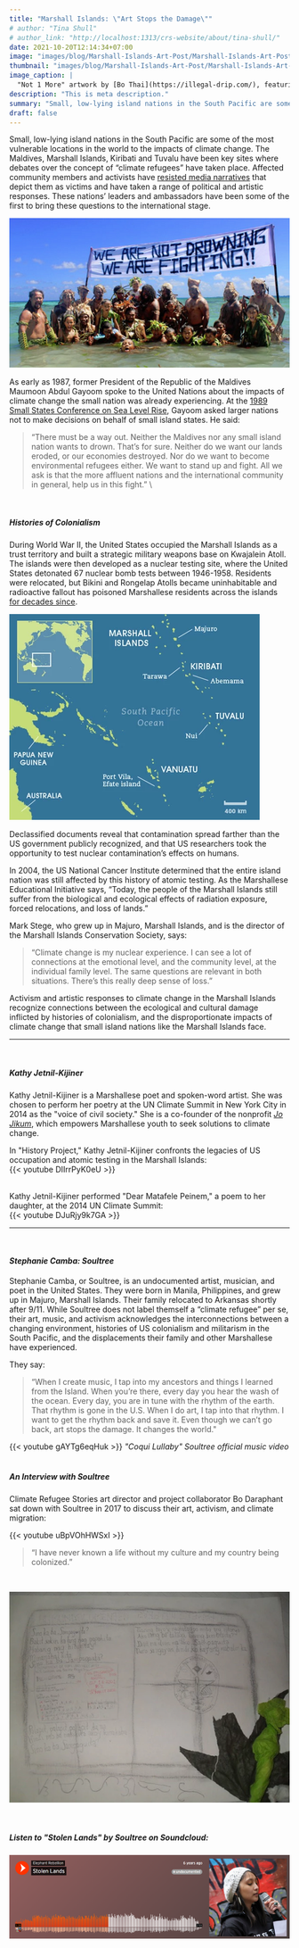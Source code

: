 ```yaml
---
title: "Marshall Islands: \"Art Stops the Damage\""
# author: "Tina Shull"
# author_link: "http://localhost:1313/crs-website/about/tina-shull/"
date: 2021-10-20T12:14:34+07:00
image: "images/blog/Marshall-Islands-Art-Post/Marshall-Islands-Art-Post-cover.png"
thumbnail: "images/blog/Marshall-Islands-Art-Post/Marshall-Islands-Art-Post-thumb.png"
image_caption: |
  "Not 1 More" artwork by [Bo Thai](https://illegal-drip.com/), featuring musician and spoken-word artist Soultree
description: "This is meta description."
summary: "Small, low-lying island nations in the South Pacific are some of the most vulnerable locations in the world to the impacts of climate change." 
draft: false
---
```


Small, low-lying island nations in the South Pacific are some of the most vulnerable locations in the world to the impacts of climate change.  The Maldives, Marshall Islands, Kiribati and Tuvalu have been key sites where debates over the concept of “climate refugees” have taken place.  Affected community members and activists have [resisted media narratives](https://link.springer.com/chapter/10.1007/978-3-319-70703-7_1) that depict them as victims and have taken a range of political and artistic responses.  These nations’ leaders and ambassadors have been some of the first to bring these questions to the international stage.

<!-- TO-DO: Center -->
![Tokelauns protest against climate change ](../../images/blog/Marshall-Islands-Art-Post/2Capture.webp#caption "Tokelauns protest against climate change during the Pacific Warrior Day of Action in 2014 Image Credit: [360 Pacific](http://350pacific.org/we-are-not-drowning-we-are-fighting/)")

As early as 1987, former President of the Republic of the Maldives Maumoon Abdul Gayoom spoke to the United Nations about the impacts of climate change the small nation was already experiencing.  At the [1989 Small States Conference on Sea Level Rise](https://www.sciencedirect.com/science/article/pii/S0016718509000335), Gayoom asked larger nations not to make decisions on behalf of small island states. He said:

> “There must be a way out. Neither the Maldives nor any small island nation wants to drown.  That’s for sure.  Neither do we want our lands eroded, or our economies destroyed.  Nor do we want to become environmental refugees either.  We want to stand up and fight.  All we ask is that the more affluent nations and the international community in general, help us in this fight.”  \
  
<!-- TO-DO: Figure out spacing & sizing -->
&nbsp;
##### ***Histories of Colonialism*** 

During World War II, the United States occupied the Marshall Islands as a trust territory and built a strategic military weapons base on Kwajalein Atoll.  The islands were then developed as a nuclear testing site, where the United States detonated 67 nuclear bomb tests between 1946-1958.  Residents were relocated, but Bikini and Rongelap Atolls became uninhabitable and radioactive fallout has poisoned Marshallese residents across the islands [for decades since](https://theconversation.com/bikini-islanders-still-deal-with-fallout-of-us-nuclear-tests-70-years-later-58567).  

![Marshall Islands](../../images/blog/Marshall-Islands-Art-Post/3Capture.webp#caption "Image Credit: [SciDevNet](https://www.scidev.net/global/climate-change/multimedia/pacific-islands-threatened-waves-climate-change.html?)")

Declassified documents reveal that contamination spread farther than the US government publicly recognized, and that US researchers took the opportunity to test nuclear contamination’s effects on humans.  

In 2004, the US National Cancer Institute determined that the entire island nation was still affected by this history of atomic testing.  As the Marshallese Educational Initiative says, “Today, the people of the Marshall Islands still suffer from the biological and ecological effects of radiation exposure, forced relocations, and loss of lands.”  

Mark Stege, who grew up in Majuro, Marshall Islands, and is the director of the Marshall Islands Conservation Society, says:  
> “Climate change is my nuclear experience. I can see a lot of connections at the emotional level, and the community level, at the individual family level. The same questions are relevant in both situations. There’s this really deep sense of loss.”  

Activism and artistic responses to climate change in the Marshall Islands recognize connections between the ecological and cultural damage inflicted by histories of colonialism, and the disproportionate impacts of climate change that small island nations like the Marshall Islands face.  

---  
<!-- TO-DO: Figure out spacing & sizing -->
&nbsp;
##### ***Kathy Jetnil-Kijiner***  
  
Kathy Jetnil-Kijiner is a Marshallese poet and spoken-word artist.  She was chosen to perform her poetry at the UN Climate Summit in New York City in 2014 as the "voice of civil society."  She is a co-founder of the nonprofit *[Jo Jikum](https://jojikum.org/)*, which empowers Marshallese youth to seek solutions to climate change.​


In "History Project," Kathy Jetnil-Kijiner confronts the legacies of US occupation and atomic testing in the Marshall Islands:   
{{< youtube DIIrrPyK0eU >}}  
<br>
  
Kathy Jetnil-Kijiner performed "Dear Matafele Peinem," a poem to her daughter, at the 2014 UN Climate Summit:  
{{< youtube DJuRjy9k7GA >}}  
  
  ---  
<!-- TO-DO: Figure out spacing & sizing -->  
&nbsp;
#### ***Stephanie Camba: Soultree***  
  
Stephanie Camba, or Soultree, is an undocumented artist, musician, and poet in the United States.  They were born in Manila, Philippines, and grew up in Majuro, Marshall Islands.  Their family relocated to Arkansas shortly after 9/11.  While Soultree does not label themself a “climate refugee” per se, their art, music, and activism acknowledges the interconnections between a changing environment, histories of US colonialism and militarism in the South Pacific, and the displacements their family and other Marshallese have experienced.
  
They say:
> “When I create music, I tap into my ancestors and things I learned from the Island.  When you’re there, every day you hear the wash of the ocean.  Every day, you are in tune with the rhythm of the earth.  That rhythm is gone in the U.S. When I do art, I tap into that rhythm.  I want to get the rhythm back and save it.  Even though we can’t go back, art stops the damage. It changes the world."

{{< youtube gAYTg6eqHuk >}}
*"Coqui Lullaby" Soultree official music video*  
&nbsp;
    
<!-- TO-DO: Figure out spacing & sizing -->  
##### ***An Interview with Soultree***  
Climate Refugee Stories art director and project collaborator Bo Daraphant sat down with Soultree in 2017 to discuss their art, activism, and climate migration:
 
<!-- TO-DO: Combine clips to 1 interview or list out all the Qs and interview clips -->  
{{< youtube uBpVOhHWSxI >}}  
<!-- TO-DO: Maybe pick a favorite quote from the interview for below -->  
> “I have never known a life without my culture and my country being colonized.”

&nbsp;

![Sampaguita - First Art Attempts](../../images/blog/Marshall-Islands-Art-Post/4Capture.webp#caption "Sampaguita is one of my first attempts at visual art that mixed ancient Pilipino text, Baybayin, passport imagery, blurred relationships with nation-states and individuals, wrapping paper, charcoal, and pencil. Source: [(Un)documenting](http://undocumenting.com/post/61601717049/stephanie)")

&nbsp;

<!-- TO-DO: Figure out spacing & sizing -->  
##### ***Listen to "Stolen Lands" by Soultree on Soundcloud:***
<!-- TO-DO: Center -->
[!["Stolen Lands" by Soultree](../../images/blog/Marshall-Islands-Art-Post/5Capture.webp)](https://soundcloud.com/elephant-rebellion/stolen-lands)  